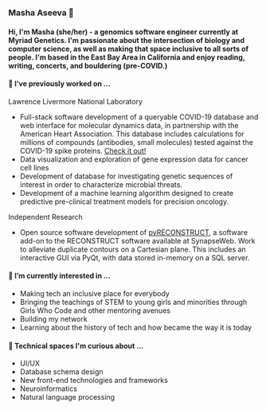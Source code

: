 ### Masha Aseeva 👋
#### Hi, I'm Masha (she/her) - a genomics software engineer currently at Myriad Genetics. I'm passionate about the intersection of biology and computer science, as well as making that space inclusive to all sorts of people. I'm based in the East Bay Area in California and enjoy reading, writing, concerts, and bouldering (pre-COVID.) 

#### 🔭  I’ve previously worked on ...
Lawrence Livermore National Laboratory
- Full-stack software development of a queryable COVID-19 database and web interface for molecular dynamics data, in partnership with the American Heart Association. This database includes calculations for millions of compounds (antibodies, small molecules) tested against the COVID-19 spike proteins. [Check it out!](https://covid19drugscreen.llnl.gov/)
- Data visualization and exploration of gene expression data for cancer cell lines
- Development of database for investigating genetic sequences of interest in order to characterize microbial threats.
- Development of a machine learning algorithm designed to create predictive pre-clinical treatment models for precision oncology. 

Independent Research
-  Open source software development of [pyRECONSTRUCT](https://github.com/MashaAseeva/pyrecon), a software add-on to the RECONSTRUCT software available at SynapseWeb. Work to alleviate duplicate contours on a Cartesian plane. This includes an interactive GUI via PyQt, with data stored in-memory on a SQL server. 

#### 🌱 I’m currently interested in ...
- Making tech an inclusive place for everybody
- Bringing the teachings of STEM to young girls and minorities through Girls Who Code and other mentoring avenues
- Building my network
- Learning about the history of tech and how became the way it is today

#### 🤔 Technical spaces I'm curious about ...
- UI/UX  
- Database schema design
- New front-end technologies and frameworks 
- Neuroinformatics
- Natural language processing 

<!--
**MashaAseeva/MashaAseeva** is a ✨ _special_ ✨ repository because its `README.md` (this file) appears on your GitHub profile.

Here are some ideas to get you started:

- 🔭 I’m currently working on ...
- 🌱 I’m currently learning ...
- 👯 I’m looking to collaborate on ...
- 🤔 I’m looking for help with ...
- 💬 Ask me about ...
- 📫 How to reach me: ...
- 😄 Pronouns: ...
- ⚡ Fun fact: ...
-->
